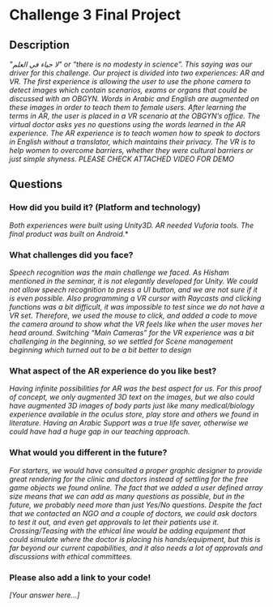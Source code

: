 # Challenge 3 Final Project

## Description

*"لا حياء في العلم" or “there is no modesty in science”. This saying was our driver for this challenge. Our project is divided into two experiences: AR and VR. The first experience is allowing the user to use the phone camera to detect images which contain scenarios, exams or organs that could be discussed with an OBGYN.  Words in Arabic and English are augmented on these images in order to teach them to female users. After learning the terms in AR, the user is placed in a VR scenario at the OBGYN’s office. The virtual doctor asks yes no questions using the words learned in the AR experience. The AR experience is to teach women how to speak to doctors in English without a translator, which maintains their privacy. The VR is to help women to overcome barriers, whether they were cultural barriers or just simple shyness. PLEASE CHECK ATTACHED VIDEO FOR DEMO*

## Questions

### How did you build it? (Platform and technology)

*Both experiences were built using Unity3D. AR needed Vuforia tools. The final product was built on Android.**

### What challenges did you face?

*Speech recognition was the main challenge we faced. As Hisham mentioned in the seminar, it is not elegantly developed for Unity. We could not allow speech recognition to press a UI button, and we are not sure if it is even possible. Also programming a VR cursor with Raycasts and clicking functions was a bit difficult, it was impossible to test since we do not have a VR set. Therefore, we used the mouse to click, and added a code to move the camera around to show what the VR feels like when the user moves her head around. Switching “Main Cameras” for the VR experience was a bit challenging in the beginning, so we settled for Scene management beginning which turned out to be a bit better to design*

### What aspect of the AR experience do you like best? 

*Having infinite possibilities for AR was the best aspect for us. For this proof of concept, we only augmented 3D text on the images, but we also could have augmented 3D images of body parts just like many medical/biology experience available in the oculus store, play store and others we found in literature. Having an Arabic Support was a true life saver, otherwise we could have had a huge gap in our teaching approach.*

### What would you different in the future? 

*For starters, we would have consulted a proper graphic designer to provide great rendering for the clinic and doctors instead of settling for the free game objects we found online. The fact that we added a user defined array size means that we can add as many questions as possible, but in the future, we probably need more than just Yes/No questions. Despite the fact that we contacted an NGO and a couple of doctors, we could ask doctors to test it out, and even get approvals to let their patients use it. Crossing/Teasing with the ethical line would be adding equipment that could simulate where the doctor is placing his hands/equipment, but this is far beyond our current capabilities, and it also needs a lot of approvals and discussions with ethical committees.*

### Please also add a link to your code!

*[Your answer here...]*
